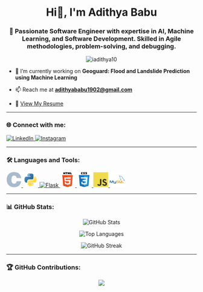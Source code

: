 <h1 align="center">Hi👋, I'm Adithya Babu</h1>
<h3 align="center">🚀 Passionate Software Engineer with expertise in AI, Machine Learning, and Software Development. Skilled in Agile methodologies, problem-solving, and debugging.</h3>

<p align="center">
  <img src="https://komarev.com/ghpvc/?username=iadithya10&label=Profile%20views&color=0e75b6&style=flat" alt="iadithya10" />
</p>

- 🔭 I’m currently working on **Geoguard: Flood and Landslide Prediction using Machine Learning**

- 📫 Reach me at **adithyababu1902@gmail.com**

- 📄 [View My Resume](https://drive.google.com/file/d/1eAnoW7bB_mh5uSXHk_PJmtToHhCSvyUB/view?usp=drive_link)

---

### 🌐 Connect with me:
<p align="left">
  <a href="https://linkedin.com/in/adithya-babu1" target="_blank">
    <img src="https://raw.githubusercontent.com/rahuldkjain/github-profile-readme-generator/master/src/images/icons/Social/linked-in-alt.svg" alt="LinkedIn" height="30" width="40" />
  </a>
  <a href="https://instagram.com/iadithya10" target="_blank">
    <img src="https://raw.githubusercontent.com/rahuldkjain/github-profile-readme-generator/master/src/images/icons/Social/instagram.svg" alt="Instagram" height="30" width="40" />
  </a>
</p>

---

### 🛠️ Languages and Tools:
<p align="left">
  <a href="https://www.cprogramming.com/" target="_blank" rel="noreferrer">
    <img src="https://raw.githubusercontent.com/devicons/devicon/master/icons/c/c-original.svg" alt="C" width="40" height="40"/>
  </a>
  <a href="https://www.python.org" target="_blank" rel="noreferrer">
    <img src="https://raw.githubusercontent.com/devicons/devicon/master/icons/python/python-original.svg" alt="Python" width="40" height="40"/>
  </a>
  <a href="https://flask.palletsprojects.com/" target="_blank" rel="noreferrer">
    <img src="https://www.vectorlogo.zone/logos/pocoo_flask/pocoo_flask-icon.svg" alt="Flask" width="40" height="40"/>
  </a>
  <a href="https://www.w3.org/html/" target="_blank" rel="noreferrer">
    <img src="https://raw.githubusercontent.com/devicons/devicon/master/icons/html5/html5-original-wordmark.svg" alt="HTML" width="40" height="40"/>
  </a>
  <a href="https://www.w3schools.com/css/" target="_blank" rel="noreferrer">
    <img src="https://raw.githubusercontent.com/devicons/devicon/master/icons/css3/css3-original-wordmark.svg" alt="CSS" width="40" height="40"/>
  </a>
  <a href="https://developer.mozilla.org/en-US/docs/Web/JavaScript" target="_blank" rel="noreferrer">
    <img src="https://raw.githubusercontent.com/devicons/devicon/master/icons/javascript/javascript-original.svg" alt="JavaScript" width="40" height="40"/>
  </a>
  <a href="https://www.mysql.com/" target="_blank" rel="noreferrer">
    <img src="https://raw.githubusercontent.com/devicons/devicon/master/icons/mysql/mysql-original-wordmark.svg" alt="MySQL" width="40" height="40"/>
  </a>
</p>

---

### 📊 GitHub Stats:

<p align="center">
  <img src="https://github-readme-stats.vercel.app/api?username=iadithya10&show_icons=true&theme=radical" alt="GitHub Stats" />
</p>

<p align="center">
  <img src="https://github-readme-stats.vercel.app/api/top-langs/?username=iadithya10&layout=compact&theme=radical" alt="Top Languages" />
</p>

<p align="center">
  <img src="https://github-readme-streak-stats.herokuapp.com/?user=iadithya10&theme=radical" alt="GitHub Streak" />
</p>

---

### 🏆 GitHub Contributions:

<p align="center">
  <img src="https://github-profile-summary-cards.vercel.app/api/cards/profile-details?username=iadithya10&theme=radical" />
</p>

